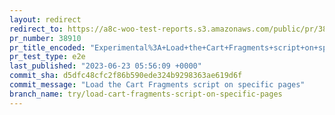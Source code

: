 ```yaml
---
layout: redirect
redirect_to: https://a8c-woo-test-reports.s3.amazonaws.com/public/pr/38910/e2e/index.html
pr_number: 38910
pr_title_encoded: "Experimental%3A+Load+the+Cart+Fragments+script+on+specific+pages"
pr_test_type: e2e
last_published: "2023-06-23 05:56:09 +0000"
commit_sha: d5dfc48cfc2f86b590ede324b9298363ae619d6f
commit_message: "Load the Cart Fragments script on specific pages"
branch_name: try/load-cart-fragments-script-on-specific-pages
---
```

